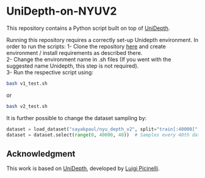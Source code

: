 # UniDepth-on-NYUV2
This repository contains a Python script built on top of [UniDepth](https://github.com/lpiccinelli-eth/UniDepth).

Running this repository requires a correctly set-up Unidepth environment.
In order to run the scripts: 
1- Clone the repository [here](https://github.com/lpiccinelli-eth/UniDepth) and create environment / install requirements as described there.  
2- Change the environment name in .sh files (If you went with the suggested name Unidepth, this step is not required).  
3- Run the respective script using:  
```bash
bash v1_test.sh
```  
or   
```bash  
bash v2_test.sh
```

It is further possible to change the dataset sampling by:  

```python
dataset = load_dataset("sayakpaul/nyu_depth_v2", split="train[:40000]", cache_dir="/home/arda/nyu_cache") # Loads the dataset
dataset = dataset.select(range(0, 40000, 40))  # Samples every 40th data
```

## Acknowledgment
This work is based on [UniDepth](https://github.com/lpiccinelli-eth/UniDepth), developed by [Luigi Picinelli](https://github.com/lpiccinelli-eth).


